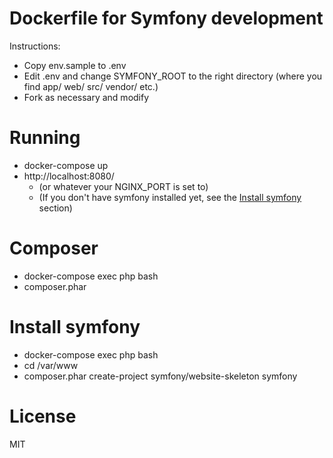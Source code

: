 # Dockerfile for Symfony development

Instructions:

   * Copy env.sample to .env
   * Edit .env and change SYMFONY_ROOT to the right directory (where you find app/ web/ src/ vendor/ etc.)
   * Fork as necessary and modify

# Running

   * docker-compose up
   * http://localhost:8080/
      * (or whatever your NGINX_PORT is set to)
      * (If you don't have symfony installed yet, see the [Install symfony](#install-symfony) section)

# Composer

   * docker-compose exec php bash
   * composer.phar <whatever you want>

# Install symfony

   * docker-compose exec php bash
   * cd /var/www
   * composer.phar create-project symfony/website-skeleton symfony

# License

MIT
